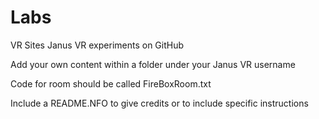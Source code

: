 # Labs
VR Sites Janus VR experiments on GitHub

Add your own content within a folder under your Janus VR username

Code for room should be called FireBoxRoom.txt

Include a README.NFO to give credits or to include specific instructions
